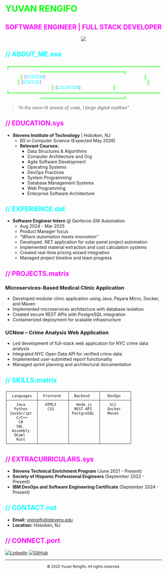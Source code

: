 # <span style="color: #00ff00">YUVAN RENGIFO</span> 
## <span style="color: #ff00ff">SOFTWARE ENGINEER | FULL STACK DEVELOPER</span>

<div align="center">
  <img src="https://img.shields.io/badge/Stevens%20Institute%20of%20Technology-Student%20'26-00ff00?style=for-the-badge&logo=stevens&logoColor=white"/>
</div>

## <span style="color: #00ffff">// ABOUT_ME.exe</span>

<div align="center">
  <span style="color: #00ff00">╔════════════════════════════════════════════════════════════════════════════╗</span><br>
  <span style="color: #00ff00">║</span> <span style="color: #ff00ff">[</span><span style="color: #00ffff">SYSTEM</span><span style="color: #ff00ff">]</span> <span style="color: #ffffff">INITIALIZING USER PROFILE: YUVAN RENGIFO</span> <span style="color: #00ff00">║</span><br>
  <span style="color: #00ff00">║</span> <span style="color: #ff00ff">[</span><span style="color: #00ffff">STATUS</span><span style="color: #ff00ff">]</span> <span style="color: #ffffff">SOFTWARE ENGINEER | FULL STACK DEVELOPER</span> <span style="color: #00ff00">║</span><br>
  <span style="color: #00ff00">║</span> <span style="color: #ff00ff">[</span><span style="color: #00ffff">LOCATION</span><span style="color: #ff00ff">]</span> <span style="color: #ffffff">HOBOKEN, NJ</span> <span style="color: #00ff00">║</span><br>
  <span style="color: #00ff00">╚════════════════════════════════════════════════════════════════════════════╝</span>
</div>

> *"In the neon-lit streets of code, I forge digital realities"*

## <span style="color: #ff00ff">// EDUCATION.sys</span>

- **Stevens Institute of Technology** | Hoboken, NJ
  - BS in Computer Science (Expected May 2026)
  - **Relevant Courses:**
    - Data Structures & Algorithms
    - Computer Architecture and Org
    - Agile Software Development
    - Operating Systems
    - DevOps Practices
    - System Programming
    - Database Management Systems
    - Web Programming
    - Enterprise Software Architecture

## <span style="color: #00ffff">// EXPERIENCE.dat</span>

- **Software Engineer Intern** @ Genforce-SW Automation
  - Aug 2024 - Mar 2025
  - Product Manager focus
  - *"Where automation meets innovation"*
  - Developed .NET application for solar panel project automation
  - Implemented material extraction and cost calculation systems
  - Created real-time pricing wizard integration
  - Managed project timeline and team progress

## <span style="color: #ff00ff">// PROJECTS.matrix</span>

### Microservices-Based Medical Clinic Application
- Developed modular clinic application using Java, Payara Micro, Docker, and Maven
- Implemented microservices architecture with database isolation
- Created secure REST APIs with PostgreSQL integration
- Containerized deployment for scalable infrastructure

### UCNow – Crime Analysis Web Application
- Led development of full-stack web application for NYC crime data analysis
- Integrated NYC Open Data API for verified crime data
- Implemented user-submitted report functionality
- Managed sprint planning and architectural documentation

## <span style="color: #00ffff">// SKILLS.matrix</span>

```ascii
┌─────────────┬─────────────┬─────────────┬─────────────┐
│  Languages  │  Frontend   │  Backend    │   DevOps    │
├─────────────┼─────────────┼─────────────┼─────────────┤
│    Java     │   HTML5     │   Node.js   │    Git      │
│   Python    │    CSS      │  REST API   │   Docker    │
│ JavaScript  │             │ PostgreSQL  │   Maven     │
│    C/C++    │             │             │             │
│     C#      │             │             │             │
│    SQL      │             │             │             │
│  Assembly   │             │             │             │
│   OCaml     │             │             │             │
│    Rust     │             │             │             │
└─────────────┴─────────────┴─────────────┴─────────────┘
```

## <span style="color: #ff00ff">// EXTRACURRICULARS.sys</span>

- **Stevens Technical Enrichment Program** (June 2021 - Present)
- **Society of Hispanic Professional Engineers** (September 2022 - Present)
- **IBM DevOps and Software Engineering Certificate** (September 2024 - Present)

## <span style="color: #00ffff">// CONTACT.net</span>

- **Email:** yrengifo@stevens.edu
- **Location:** Hoboken, NJ

## <span style="color: #ff00ff">// CONNECT.port</span>

[![LinkedIn](https://img.shields.io/badge/LinkedIn-Connect-00ff00?style=for-the-badge&logo=linkedin&logoColor=white)](https://linkedin.com/in/YuvanRengifo)
[![GitHub](https://img.shields.io/badge/GitHub-Follow-ff00ff?style=for-the-badge&logo=github&logoColor=white)](https://github.com/YuvanRen)

---

<div align="center">
  <sub>© 2025 Yuvan Rengifo. All rights reserved.</sub>
</div> 
